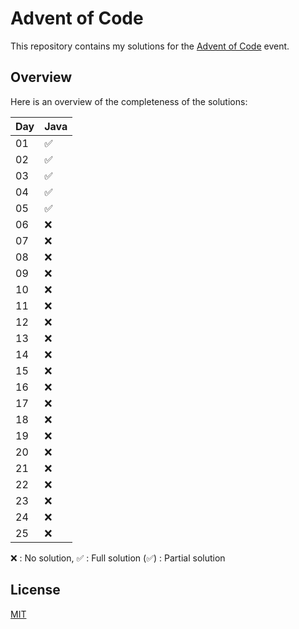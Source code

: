 # Advent of Code

  

This repository contains my solutions for the [Advent of Code](https://adventofcode.com) event.

  
  

## Overview

Here is an overview of the completeness of the solutions:

| Day | Java |
|--|--|
|01|✅|
|02|✅|
|03|✅|
|04|✅|
|05|✅|
|06|❌|
|07|❌|
|08|❌|
|09|❌|
|10|❌|
|11|❌|
|12|❌|
|13|❌|
|14|❌|
|15|❌|
|16|❌|
|17|❌|
|18|❌|
|19|❌|
|20|❌|
|21|❌|
|22|❌|
|23|❌|
|24|❌|
|25|❌|

❌   : No solution,
✅   : Full solution
(✅) : Partial solution

## License

[MIT](https://choosealicense.com/licenses/mit/)
